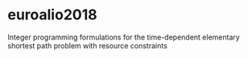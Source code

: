 # euroalio2018
Integer programming formulations for the time-dependent elementary shortest path problem with resource constraints

